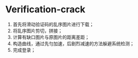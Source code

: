 # Verification-crack
1. 首先将滑动验证码的乱序图片进行下载；
2. 将乱序图片剪切，拼接；
3. 计算有缺口图片与原图片的距离差距；
4. 构造曲线，通过先匀加速，后剧烈减速的方法躲避系统检测；
5. 完成登录；
